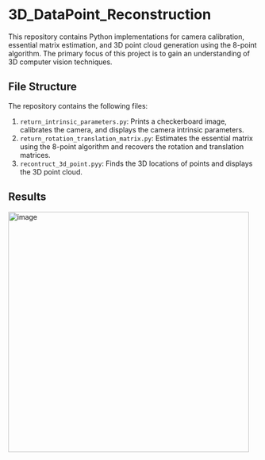 # 3D_DataPoint_Reconstruction

This repository contains Python implementations for camera calibration, essential matrix estimation, and 3D point cloud generation using the 8-point algorithm. The primary focus of this project is to gain an understanding of 3D computer vision techniques.

## File Structure

The repository contains the following files:

1. `return_intrinsic_parameters.py`: Prints a checkerboard image, calibrates the camera, and displays the camera intrinsic parameters.
2. `return_rotation_translation_matrix.py`: Estimates the essential matrix using the 8-point algorithm and recovers the rotation and translation matrices.
3. `recontruct_3d_point.pyy`: Finds the 3D locations of points and displays the 3D point cloud.

## Results
<img width="485" alt="image" src="https://user-images.githubusercontent.com/84463907/225543485-96fc3cd4-b22b-4cce-924f-c1ce75eeff54.png">
